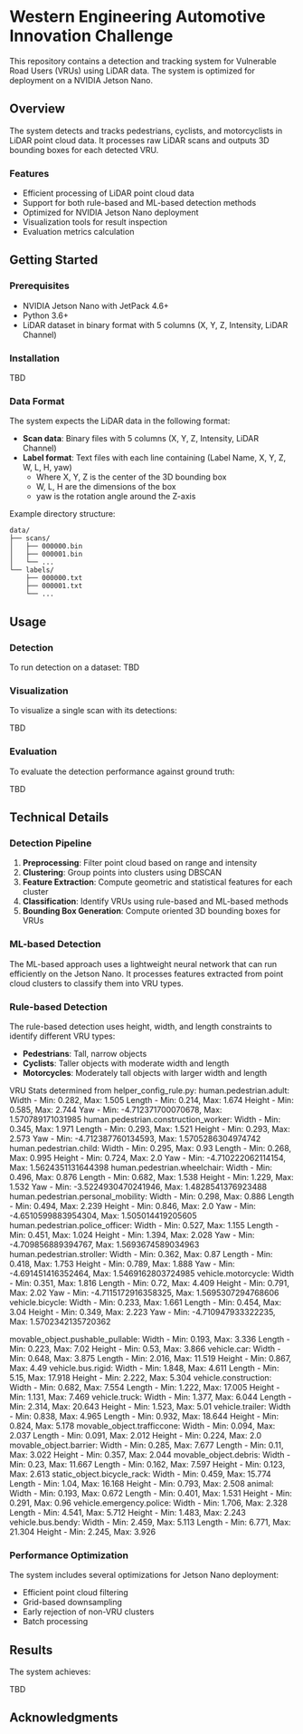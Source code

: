 # Western Engineering Automotive Innovation Challenge
This repository contains a detection and tracking system for Vulnerable Road Users (VRUs) using LiDAR data. The system is optimized for deployment on a NVIDIA Jetson Nano.

## Overview

The system detects and tracks pedestrians, cyclists, and motorcyclists in LiDAR point cloud data. It processes raw LiDAR scans and outputs 3D bounding boxes for each detected VRU.

### Features

- Efficient processing of LiDAR point cloud data
- Support for both rule-based and ML-based detection methods
- Optimized for NVIDIA Jetson Nano deployment
- Visualization tools for result inspection
- Evaluation metrics calculation

## Getting Started

### Prerequisites

- NVIDIA Jetson Nano with JetPack 4.6+
- Python 3.6+
- LiDAR dataset in binary format with 5 columns (X, Y, Z, Intensity, LiDAR Channel)

### Installation

TBD

### Data Format

The system expects the LiDAR data in the following format:

- **Scan data**: Binary files with 5 columns (X, Y, Z, Intensity, LiDAR Channel)
- **Label format**: Text files with each line containing (Label Name, X, Y, Z, W, L, H, yaw)
  - Where X, Y, Z is the center of the 3D bounding box
  - W, L, H are the dimensions of the box
  - yaw is the rotation angle around the Z-axis

Example directory structure:
```
data/
├── scans/
│   ├── 000000.bin
│   ├── 000001.bin
│   └── ...
└── labels/
    ├── 000000.txt
    ├── 000001.txt
    └── ...
```

## Usage

### Detection

To run detection on a dataset:
TBD


### Visualization

To visualize a single scan with its detections:

TBD

### Evaluation

To evaluate the detection performance against ground truth:

TBD

## Technical Details

### Detection Pipeline

1. **Preprocessing**: Filter point cloud based on range and intensity
2. **Clustering**: Group points into clusters using DBSCAN
3. **Feature Extraction**: Compute geometric and statistical features for each cluster
4. **Classification**: Identify VRUs using rule-based and ML-based methods
5. **Bounding Box Generation**: Compute oriented 3D bounding boxes for VRUs

### ML-based Detection

The ML-based approach uses a lightweight neural network that can run efficiently on the Jetson Nano. It processes features extracted from point cloud clusters to classify them into VRU types.

### Rule-based Detection

The rule-based detection uses height, width, and length constraints to identify different VRU types:

- **Pedestrians**: Tall, narrow objects
- **Cyclists**: Taller objects with moderate width and length
- **Motorcycles**: Moderately tall objects with larger width and length

VRU Stats determined from helper_config_rule.py:
human.pedestrian.adult:
  Width  - Min: 0.282, Max: 1.505
  Length - Min: 0.214, Max: 1.674
  Height - Min: 0.585, Max: 2.744
  Yaw - Min: -4.712371700070678, Max: 1.570789171031985
human.pedestrian.construction_worker:
  Width  - Min: 0.345, Max: 1.971
  Length - Min: 0.293, Max: 1.521
  Height - Min: 0.293, Max: 2.573
  Yaw - Min: -4.712387760134593, Max: 1.5705286304974742
human.pedestrian.child:
  Width  - Min: 0.295, Max: 0.93
  Length - Min: 0.268, Max: 0.995
  Height - Min: 0.724, Max: 2.0
  Yaw - Min: -4.710222062114154, Max: 1.5624351131644398
human.pedestrian.wheelchair:
  Width  - Min: 0.496, Max: 0.876
  Length - Min: 0.682, Max: 1.538
  Height - Min: 1.229, Max: 1.532
  Yaw - Min: -3.5224930470241946, Max: 1.4828541376923488
human.pedestrian.personal_mobility:
  Width  - Min: 0.298, Max: 0.886
  Length - Min: 0.494, Max: 2.239
  Height - Min: 0.846, Max: 2.0
  Yaw - Min: -4.6510599883954304, Max: 1.505014419205605
human.pedestrian.police_officer:
  Width  - Min: 0.527, Max: 1.155
  Length - Min: 0.451, Max: 1.024
  Height - Min: 1.394, Max: 2.028
  Yaw - Min: -4.709856889394767, Max: 1.5693674589034963
human.pedestrian.stroller:
  Width  - Min: 0.362, Max: 0.87
  Length - Min: 0.418, Max: 1.753
  Height - Min: 0.789, Max: 1.888
  Yaw - Min: -4.691451416352464, Max: 1.5469162803724985
vehicle.motorcycle:
  Width  - Min: 0.351, Max: 1.816
  Length - Min: 0.72, Max: 4.409
  Height - Min: 0.791, Max: 2.02
  Yaw - Min: -4.7115172916358325, Max: 1.5695307294768606
vehicle.bicycle:
  Width  - Min: 0.233, Max: 1.661
  Length - Min: 0.454, Max: 3.04
  Height - Min: 0.349, Max: 2.223
  Yaw - Min: -4.710947933322235, Max: 1.5702342135720362

movable_object.pushable_pullable:
  Width  - Min: 0.193, Max: 3.336
  Length - Min: 0.223, Max: 7.02
  Height - Min: 0.53, Max: 3.866
vehicle.car:
  Width  - Min: 0.648, Max: 3.875
  Length - Min: 2.016, Max: 11.519
  Height - Min: 0.867, Max: 4.49
vehicle.bus.rigid:
  Width  - Min: 1.848, Max: 4.611
  Length - Min: 5.15, Max: 17.918
  Height - Min: 2.222, Max: 5.304
vehicle.construction:
  Width  - Min: 0.682, Max: 7.554
  Length - Min: 1.222, Max: 17.005
  Height - Min: 1.131, Max: 7.469
vehicle.truck:
  Width  - Min: 1.377, Max: 6.044
  Length - Min: 2.314, Max: 20.643
  Height - Min: 1.523, Max: 5.01
vehicle.trailer:
  Width  - Min: 0.838, Max: 4.965
  Length - Min: 0.932, Max: 18.644
  Height - Min: 0.824, Max: 5.178
movable_object.trafficcone:
  Width  - Min: 0.094, Max: 2.037
  Length - Min: 0.091, Max: 2.012
  Height - Min: 0.224, Max: 2.0
movable_object.barrier:
  Width  - Min: 0.285, Max: 7.677
  Length - Min: 0.11, Max: 3.022
  Height - Min: 0.357, Max: 2.044
movable_object.debris:
  Width  - Min: 0.23, Max: 11.667
  Length - Min: 0.162, Max: 7.597
  Height - Min: 0.123, Max: 2.613
static_object.bicycle_rack:
  Width  - Min: 0.459, Max: 15.774
  Length - Min: 1.04, Max: 16.168
  Height - Min: 0.793, Max: 2.508
animal:
  Width  - Min: 0.193, Max: 0.672
  Length - Min: 0.401, Max: 1.531
  Height - Min: 0.291, Max: 0.96
vehicle.emergency.police:
  Width  - Min: 1.706, Max: 2.328
  Length - Min: 4.541, Max: 5.712
  Height - Min: 1.483, Max: 2.243
vehicle.bus.bendy:
  Width  - Min: 2.459, Max: 5.113
  Length - Min: 6.771, Max: 21.304
  Height - Min: 2.245, Max: 3.926


### Performance Optimization

The system includes several optimizations for Jetson Nano deployment:

- Efficient point cloud filtering
- Grid-based downsampling
- Early rejection of non-VRU clusters
- Batch processing

## Results

The system achieves:

TBD

## Acknowledgments
